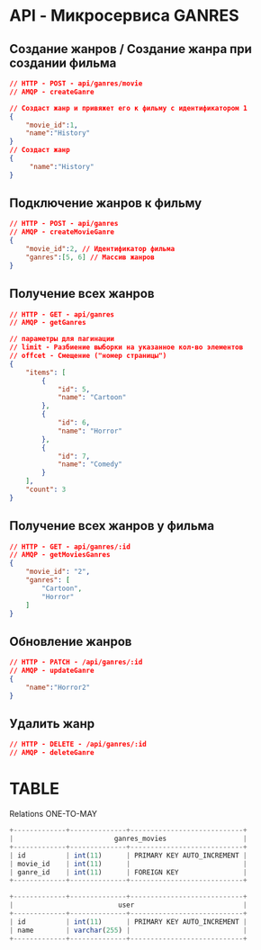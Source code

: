 # API - Микросервиса GANRES

## Создание жанров / Создание жанра при создании фильма
```json
// HTTP - POST - api/ganres/movie
// AMQP - createGanre

// Создаст жанр и привяжет его к фильму с идентификатором 1
{
    "movie_id":1,
    "name":"History"
}
// Создаст жанр
{
     "name":"History"
}
```
## Подключение жанров к фильму

```json
// HTTP - POST - api/ganres
// AMQP - createMovieGanre
{
    "movie_id":2, // Идентификатор фильма
    "ganres":[5, 6] // Массив жанров
}
```
## Получение всех жанров
```json
// HTTP - GET - api/ganres
// AMQP - getGanres

// параметры для пагинации
// limit - Разбиение выборки на указанное кол-во элементов
// offcet - Смещение ("номер страницы")
{
    "items": [
        {
            "id": 5,
            "name": "Cartoon"
        },
        {
            "id": 6,
            "name": "Horror"
        },
        {
            "id": 7,
            "name": "Comedy"
        }
    ],
    "count": 3
}
```
## Получение всех жанров у фильма
```json
// HTTP - GET - api/ganres/:id
// AMQP - getMoviesGanres
{
    "movie_id": "2",
    "ganres": [
        "Cartoon",
        "Horror"
    ]
}
```
## Обновление жанров
```json
// HTTP - PATCH - /api/ganres/:id
// AMQP - updateGanre
{
    "name":"Horror2"
}
```
## Удалить жанр
```json
// HTTP - DELETE - /api/ganres/:id
// AMQP - deleteGanre
```
# TABLE
Relations ONE-TO-MAY
```js
+-------------+--------------+----------------------------+
|                         ganres_movies                   |
+-------------+--------------+----------------------------+
| id          | int(11)      | PRIMARY KEY AUTO_INCREMENT |
| movie_id    | int(11)      |                            |
| ganre_id    | int(11)      | FOREIGN KEY                |
+-------------+--------------+----------------------------+

+-------------+--------------+----------------------------+
|                          user                           |
+-------------+--------------+----------------------------+
| id          | int(11)      | PRIMARY KEY AUTO_INCREMENT |
| name        | varchar(255) |                            |
+-------------+--------------+----------------------------+
```